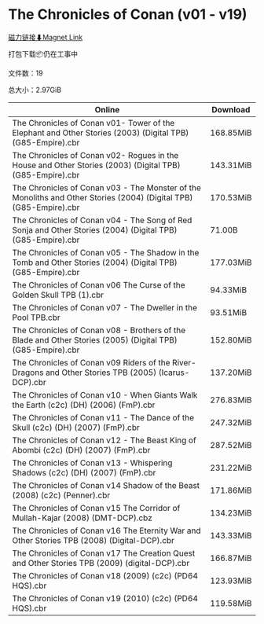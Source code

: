 # The Chronicles of Conan (v01 - v19)

[磁力链接⬇Magnet Link](magnet:?xt=urn:btih:4a7c8658a7254ac747336400bf6e67a5d0a207ea&dn=The%20Chronicles%20of%20Conan%20%28v01%20-%20v19%29)

打包下载📦仍在工事中

文件数：19

总大小：2.97GiB

Online | Download
--- | ---
The Chronicles of Conan v01- Tower of the Elephant and Other Stories (2003) (Digital TPB) (G85-Empire).cbr | 168.85MiB
The Chronicles of Conan v02- Rogues in the House and Other Stories (2003) (Digital TPB) (G85-Empire).cbr | 143.31MiB
The Chronicles of Conan v03 - The Monster of the Monoliths and Other Stories (2004) (Digital TPB) (G85-Empire).cbr | 170.53MiB
The Chronicles of Conan v04 - The Song of Red Sonja and Other Stories (2004) (Digital TPB) (G85-Empire).cbr | 71.00B
The Chronicles of Conan v05 - The Shadow in the Tomb and Other Stories (2004) (Digital TPB) (G85-Empire).cbr | 177.03MiB
The Chronicles of Conan v06 The Curse of the Golden Skull TPB (1).cbr | 94.33MiB
The Chronicles of Conan v07 - The Dweller in the Pool TPB.cbr | 93.51MiB
The Chronicles of Conan v08 - Brothers of the Blade and Other Stories (2005) (Digital TPB) (G85-Empire).cbr | 152.80MiB
The Chronicles of Conan v09 Riders of the River-Dragons and Other Stories TPB (2005) (Icarus-DCP).cbr | 137.20MiB
The Chronicles of Conan v10 - When Giants Walk the Earth (c2c) (DH) (2006) (FmP).cbr | 276.83MiB
The Chronicles of Conan v11 - The Dance of the Skull (c2c) (DH) (2007) (FmP).cbr | 247.32MiB
The Chronicles of Conan v12 - The Beast King of Abombi (c2c) (DH) (2007) (FmP).cbr | 287.52MiB
The Chronicles of Conan v13 - Whispering Shadows (c2c) (DH) (2007) (FmP).cbr | 231.22MiB
The Chronicles of Conan v14 Shadow of the Beast (2008) (c2c) (Penner).cbr | 171.86MiB
The Chronicles of Conan v15 The Corridor of Mullah-Kajar (2008) (DMT-DCP).cbz | 134.23MiB
The Chronicles of Conan v16 The Eternity War and Other Stories TPB (2008) (Digital-DCP).cbr | 143.33MiB
The Chronicles of Conan v17 The Creation Quest and Other Stories TPB (2009) (digital-DCP).cbr | 166.87MiB
The Chronicles of Conan v18 (2009) (c2c) (PD64 HQS).cbr | 123.93MiB
The Chronicles of Conan v19 (2010) (c2c) (PD64 HQS).cbr | 119.58MiB